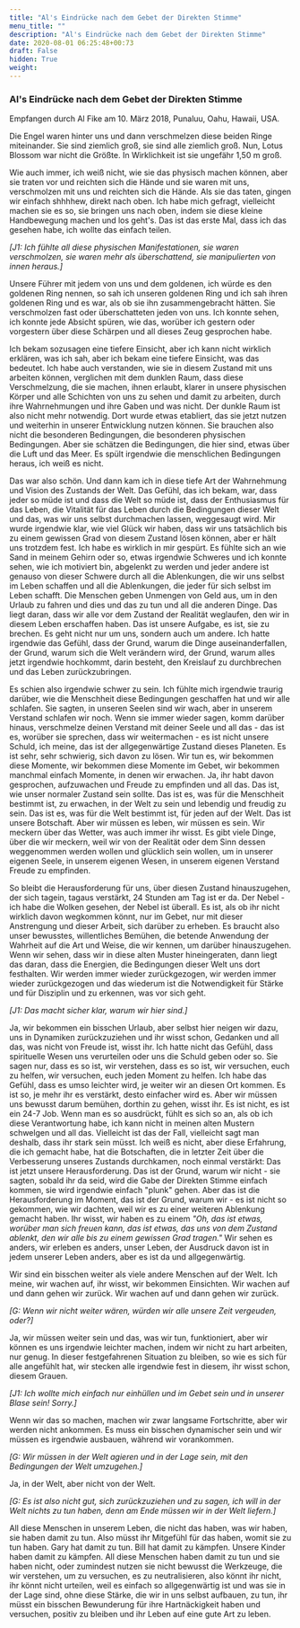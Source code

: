 ```yaml
---
title: "Al's Eindrücke nach dem Gebet der Direkten Stimme"
menu_title: ""
description: "Al's Eindrücke nach dem Gebet der Direkten Stimme"
date: 2020-08-01 06:25:48+00:73
draft: False
hidden: True
weight:
---
```

### Al's Eindrücke nach dem Gebet der Direkten Stimme

Empfangen durch Al Fike am 10. März 2018, Punaluu, Oahu, Hawaii, USA.

Die Engel waren hinter uns und dann verschmelzen diese beiden Ringe miteinander. Sie sind ziemlich groß, sie sind alle ziemlich groß. Nun, Lotus Blossom war nicht die Größte. In Wirklichkeit ist sie ungefähr 1,50 m groß.

Wie auch immer, ich weiß nicht, wie sie das physisch machen können, aber sie traten vor und reichten sich die Hände und sie waren mit uns, verschmolzen mit uns und reichten sich die Hände. Als sie das taten, gingen wir einfach shhhhew, direkt nach oben. Ich habe mich gefragt, vielleicht machen sie es so, sie bringen uns nach oben, indem sie diese kleine Handbewegung machen und los geht's. Das ist das erste Mal, dass ich das gesehen habe, ich wollte das einfach teilen.

*[J1: Ich fühlte all diese physischen Manifestationen, sie waren verschmolzen, sie waren mehr als überschattend, sie manipulierten von innen heraus.]*

Unsere Führer mit jedem von uns und dem goldenen, ich würde es den goldenen Ring nennen, so sah ich unseren goldenen Ring und ich sah ihren goldenen Ring und es war, als ob sie ihn zusammengebracht hätten. Sie verschmolzen fast oder überschatteten jeden von uns. Ich konnte sehen, ich konnte jede Absicht spüren, wie das, worüber ich gestern oder vorgestern über diese Schärpen und all dieses Zeug gesprochen habe.

Ich bekam sozusagen eine tiefere Einsicht, aber ich kann nicht wirklich erklären, was ich sah, aber ich bekam eine tiefere Einsicht, was das bedeutet. Ich habe auch verstanden, wie sie in diesem Zustand mit uns arbeiten können, verglichen mit dem dunklen Raum, dass diese Verschmelzung, die sie machen, ihnen erlaubt, klarer in unsere physischen Körper und alle Schichten von uns zu sehen und damit zu arbeiten, durch ihre Wahrnehmungen und ihre Gaben und was nicht. Der dunkle Raum ist also nicht mehr notwendig. Dort wurde etwas etabliert, das sie jetzt nutzen und weiterhin in unserer Entwicklung nutzen können. Sie brauchen also nicht die besonderen Bedingungen, die besonderen physischen Bedingungen. Aber sie schätzen die Bedingungen, die hier sind, etwas über die Luft und das Meer. Es spült irgendwie die menschlichen Bedingungen heraus, ich weiß es nicht.

Das war also schön. Und dann kam ich in diese tiefe Art der Wahrnehmung und Vision des Zustands der Welt. Das Gefühl, das ich bekam, war, dass jeder so müde ist und dass die Welt so müde ist, dass der Enthusiasmus für das Leben, die Vitalität für das Leben durch die Bedingungen dieser Welt und das, was wir uns selbst durchmachen lassen, weggesaugt wird. Mir wurde irgendwie klar, wie viel Glück wir haben, dass wir uns tatsächlich bis zu einem gewissen Grad von diesem Zustand lösen können, aber er hält uns trotzdem fest. Ich habe es wirklich in mir gespürt. Es fühlte sich an wie Sand in meinem Gehirn oder so, etwas irgendwie Schweres und ich konnte sehen, wie ich motiviert bin, abgelenkt zu werden und jeder andere ist genauso von dieser Schwere durch all die Ablenkungen, die wir uns selbst im Leben schaffen und all die Ablenkungen, die jeder für sich selbst im Leben schafft. Die Menschen geben Unmengen von Geld aus, um in den Urlaub zu fahren und dies und das zu tun und all die anderen Dinge. Das liegt daran, dass wir alle vor dem Zustand der Realität weglaufen, den wir in diesem Leben erschaffen haben. Das ist unsere Aufgabe, es ist, sie zu brechen. Es geht nicht nur um uns, sondern auch um andere. Ich hatte irgendwie das Gefühl, dass der Grund, warum die Dinge auseinanderfallen, der Grund, warum sich die Welt verändern wird, der Grund, warum alles jetzt irgendwie hochkommt, darin besteht, den Kreislauf zu durchbrechen und das Leben zurückzubringen.

Es schien also irgendwie schwer zu sein. Ich fühlte mich irgendwie traurig darüber, wie die Menschheit diese Bedingungen geschaffen hat und wir alle schlafen. Sie sagten, in unseren Seelen sind wir wach, aber in unserem Verstand schlafen wir noch. Wenn sie immer wieder sagen, komm darüber hinaus, verschmelze deinen Verstand mit deiner Seele und all das - das ist es, worüber sie sprechen, dass wir weitermachen - es ist nicht unsere Schuld, ich meine, das ist der allgegenwärtige Zustand dieses Planeten. Es ist sehr, sehr schwierig, sich davon zu lösen. Wir tun es, wir bekommen diese Momente, wir bekommen diese Momente im Gebet, wir bekommen manchmal einfach Momente, in denen wir erwachen. Ja, ihr habt davon gesprochen, aufzuwachen und Freude zu empfinden und all das. Das ist, wie unser normaler Zustand sein sollte. Das ist es, was für die Menschheit bestimmt ist, zu erwachen, in der Welt zu sein und lebendig und freudig zu sein. Das ist es, was für die Welt bestimmt ist, für jeden auf der Welt. Das ist unsere Botschaft. Aber wir müssen es leben, wir müssen es sein. Wir meckern über das Wetter, was auch immer ihr wisst. Es gibt viele Dinge, über die wir meckern, weil wir von der Realität oder dem Sinn dessen weggenommen werden wollen und glücklich sein wollen, um in unserer eigenen Seele, in unserem eigenen Wesen, in unserem eigenen Verstand Freude zu empfinden.

So bleibt die Herausforderung für uns, über diesen Zustand hinauszugehen, der sich tagein, tagaus verstärkt, 24 Stunden am Tag ist er da. Der Nebel - ich habe die Wolken gesehen, der Nebel ist überall. Es ist, als ob ihr nicht wirklich davon wegkommen könnt, nur im Gebet, nur mit dieser Anstrengung und dieser Arbeit, sich darüber zu erheben. Es braucht also unser bewusstes, willentliches Bemühen, die betende Anwendung der Wahrheit auf die Art und Weise, die wir kennen, um darüber hinauszugehen. Wenn wir sehen, dass wir in diese alten Muster hineingeraten, dann liegt das daran, dass die Energien, die Bedingungen dieser Welt uns dort festhalten. Wir werden immer wieder zurückgezogen, wir werden immer wieder zurückgezogen und das wiederum ist die Notwendigkeit für Stärke und für Disziplin und zu erkennen, was vor sich geht.

*[J1: Das macht sicher klar, warum wir hier sind.]*

Ja, wir bekommen ein bisschen Urlaub, aber selbst hier neigen wir dazu, uns in Dynamiken zurückzuziehen und ihr wisst schon, Gedanken und all das, was nicht von Freude ist, wisst ihr. Ich hatte nicht das Gefühl, dass spirituelle Wesen uns verurteilen oder uns die Schuld geben oder so. Sie sagen nur, dass es so ist, wir verstehen, dass es so ist, wir versuchen, euch zu helfen, wir versuchen, euch jeden Moment zu helfen. Ich habe das Gefühl, dass es umso leichter wird, je weiter wir an diesen Ort kommen. Es ist so, je mehr ihr es verstärkt, desto einfacher wird es. Aber wir müssen uns bewusst darum bemühen, dorthin zu gehen, wisst ihr. Es ist nicht, es ist ein 24-7 Job. Wenn man es so ausdrückt, fühlt es sich so an, als ob ich diese Verantwortung habe, ich kann nicht in meinen alten Mustern schwelgen und all das. Vielleicht ist das der Fall, vielleicht sagt man deshalb, dass ihr stark sein müsst. Ich weiß es nicht, aber diese Erfahrung, die ich gemacht habe, hat die Botschaften, die in letzter Zeit über die Verbesserung unseres Zustands durchkamen, noch einmal verstärkt: Das ist jetzt unsere Herausforderung. Das ist der Grund, warum wir nicht - sie sagten, sobald ihr da seid, wird die Gabe der Direkten Stimme einfach kommen, sie wird irgendwie einfach "plunk" gehen. Aber das ist die Herausforderung im Moment, das ist der Grund, warum wir - es ist nicht so gekommen, wie wir dachten, weil wir es zu einer weiteren Ablenkung gemacht haben. Ihr wisst, wir haben es zu einem *"Oh, das ist etwas, worüber man sich freuen kann, das ist etwas, das uns von dem Zustand ablenkt, den wir alle bis zu einem gewissen Grad tragen."* Wir sehen es anders, wir erleben es anders, unser Leben, der Ausdruck davon ist in jedem unserer Leben anders, aber es ist da und allgegenwärtig.

Wir sind ein bisschen weiter als viele andere Menschen auf der Welt. Ich meine, wir wachen auf, ihr wisst, wir bekommen Einsichten. Wir wachen auf und dann gehen wir zurück. Wir wachen auf und dann gehen wir zurück.

*[G: Wenn wir nicht weiter wären, würden wir alle unsere Zeit vergeuden, oder?]*

Ja, wir müssen weiter sein und das, was wir tun, funktioniert, aber wir können es uns irgendwie leichter machen, indem wir nicht zu hart arbeiten, nur genug. In dieser festgefahrenen Situation zu bleiben, so wie es sich für alle angefühlt hat, wir stecken alle irgendwie fest in diesem, ihr wisst schon, diesem Grauen.

*[J1: Ich wollte mich einfach nur einhüllen und im Gebet sein und in unserer Blase sein! Sorry.]*

Wenn wir das so machen, machen wir zwar langsame Fortschritte, aber wir werden nicht ankommen. Es muss ein bisschen dynamischer sein und wir müssen es irgendwie ausbauen, während wir vorankommen.

*[G: Wir müssen in der Welt agieren und in der Lage sein, mit den Bedingungen der Welt umzugehen.]*

Ja, in der Welt, aber nicht von der Welt.

*[G: Es ist also nicht gut, sich zurückzuziehen und zu sagen, ich will in der Welt nichts zu tun haben, denn am Ende müssen wir in der Welt liefern.]*

All diese Menschen in unserem Leben, die nicht das haben, was wir haben, sie haben damit zu tun. Also müsst ihr Mitgefühl für das haben, womit sie zu tun haben. Gary hat damit zu tun. Bill hat damit zu kämpfen. Unsere Kinder haben damit zu kämpfen. All diese Menschen haben damit zu tun und sie haben nicht, oder zumindest nutzen sie nicht bewusst die Werkzeuge, die wir verstehen, um zu versuchen, es zu neutralisieren, also könnt ihr nicht, ihr könnt nicht urteilen, weil es einfach so allgegenwärtig ist und was sie in der Lage sind, ohne diese Stärke, die wir in uns selbst aufbauen, zu tun, ihr müsst ein bisschen Bewunderung für ihre Hartnäckigkeit haben und versuchen, positiv zu bleiben und ihr Leben auf eine gute Art zu leben.
